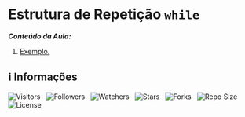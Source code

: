 <!-- Título -->
# Estrutura de Repetição `while`

***Conteúdo da Aula:***

1. [Exemplo.](main.ts)

<!-- Informações -->
## &#8505; Informações

![Visitors](https://api.visitorbadge.io/api/visitors?path=Devsgeeknerd%2Fcla-est-rep-whi-est-rep-log-par-pro-ava-pro-bas&label=Visitantes&labelColor=%23700070&labelStyle=none&countColor=%23000fff&style=plastic&color=%23ffffff "Total de Visitantes")
&nbsp;
![Followers](https://img.shields.io/github/followers/Devsgeeknerd?style=p&label=Seguidores&labelColor=800080&color=000fff "Total de Seguidores")
&nbsp;
![Watchers](https://img.shields.io/github/watchers/Devsgeeknerd/cla-est-rep-whi-est-rep-log-par-pro-ava-pro-bas?style=p&label=Observadores&labelColor=800080&color=000fff "Total de Observadores")
&nbsp;
![Stars](https://img.shields.io/github/stars/Devsgeeknerd/cla-est-rep-whi-est-rep-log-par-pro-ava-pro-bas?style=p&label=Estrelas&labelColor=800080&color=000fff "Total de Estrelas")
&nbsp;
![Forks](https://img.shields.io/github/forks/Devsgeeknerd/cla-est-rep-whi-est-rep-log-par-pro-ava-pro-bas?style=p&label=Bifurcações&labelColor=800080&color=000fff "Total de Bifurcações")
&nbsp;
![Repo Size](https://img.shields.io/github/repo-size/Devsgeeknerd/cla-est-rep-whi-est-rep-log-par-pro-ava-pro-bas?style=p&label=Tamanho&labelColor=800080&color=000fff "Tamanho do Repositório")
&nbsp;
![License](https://img.shields.io/github/license/Devsgeeknerd/cla-est-rep-whi-est-rep-log-par-pro-ava-pro-bas?style=p&label=Licença&labelColor=800080&color=000fff "Licença do Repositório")

